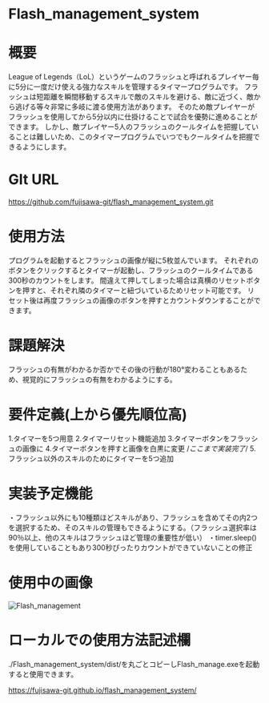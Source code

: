 # Flash_management_system

# 概要
League of Legends（LoL）というゲームのフラッシュと呼ばれるプレイヤー毎に5分に一度だけ使える強力なスキルを管理するタイマープログラムです。
フラッシュは短距離を瞬間移動するスキルで敵のスキルを避ける、敵に近づく、敵から逃げる等々非常に多岐に渡る使用方法があります。
そのため敵プレイヤーがフラッシュを使用してから5分以内に仕掛けることで試合を優勢に進めることができます。
しかし、敵プレイヤー5人のフラッシュのクールタイムを把握していることは難しいため、このタイマープログラムでいつでもクールタイムを把握できるようにします。

# GIt URL
https://github.com/fujisawa-git/flash_management_system.git

# 使用方法
プログラムを起動するとフラッシュの画像が縦に5枚並んでいます。
それぞれのボタンをクリックするとタイマーが起動し、フラッシュのクールタイムである300秒のカウントをします。
間違えて押してしまった場合は真横のリセットボタンを押すと、それぞれ隣のタイマーと紐づいているためリセット可能です。
リセット後は再度フラッシュの画像のボタンを押すとカウントダウンすることができます。

# 課題解決
フラッシュの有無がわかるか否かでその後の行動が180°変わることもあるため、視覚的にフラッシュの有無をわかるようにする。

# 要件定義(上から優先順位高)
1.タイマーを5つ用意
2.タイマーリセット機能追加
3.タイマーボタンをフラッシュの画像に
4.タイマーボタンを押すと画像を白黒に変更
/*ここまで実装完了*/
5.フラッシュ以外のスキルのためにタイマーを5つ追加

# 実装予定機能
・フラッシュ以外にも10種類ほどスキルがあり、フラッシュを含めてその内2つを選択するため、そのスキルの管理もできるようにする。（フラッシュ選択率は90％以上、他のスキルはフラッシュほど管理の重要性が低い）
・timer.sleep()を使用していることもあり300秒ぴったりカウントができていないことの修正

# 使用中の画像
![Flash_management](https://github.com/fujisawa-git/flash_management_system/assets/145174935/f9ff9999-6e2c-4c30-afbd-043d7b295408)

# ローカルでの使用方法記述欄
./Flash_management_system/dist/を丸ごとコピーしFlash_manage.exeを起動すると使用できます。


https://fujisawa-git.github.io/flash_management_system/
